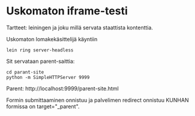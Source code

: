 # Uskomaton iframe-testi

Tartteet: leiningen ja joku millä servata staattista kontenttia.

Uskomaton lomakekäsittelijä käyntiin

```
lein ring server-headless
```

Sit servataan parent-saittia:

```
cd parant-site
python -m SimpleHTTPServer 9999
```

Parent:
http://localhost:9999/parent-site.html

Formin submittaaminen onnistuu ja palvelimen redirect onnistuu KUNHAN formissa on target="_parent".
